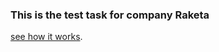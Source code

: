### This is the test task for company Raketa

[see how it works](https://test-task-blond.vercel.app "demonstration").
